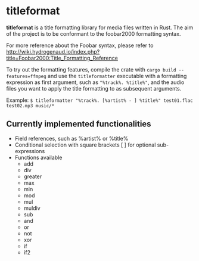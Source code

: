 # titleformat

**titleformat** is a title formatting library for media files written in Rust. The aim of the project is to be conformant to the foobar2000 formatting syntax.

For more reference about the Foobar syntax, please refer to http://wiki.hydrogenaud.io/index.php?title=Foobar2000:Title_Formatting_Reference

To try out the formatting features, compile the crate with `cargo build --features=ffmpeg` and use the `titleformatter` executable with a formatting expression as first argument, such as `"%track%. %title%"`, and the audio files you want to apply the title formatting to as subsequent arguments.

Example: `$ titleformatter "%track%. [%artist% - ] %title%" test01.flac test02.mp3 music/*`

## Currently implemented functionalities
* Field references, such as %artist% or %title%
* Conditional selection with square brackets [ ] for optional sub-expressions
* Functions available
  * add
  * div
  * greater
  * max
  * min
  * mod
  * mul
  * muldiv
  * sub
  * and
  * or
  * not
  * xor
  * if
  * if2
